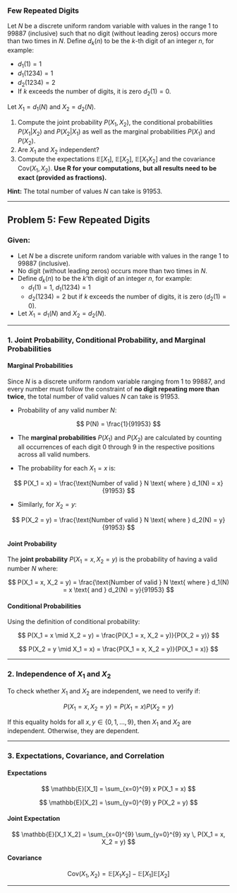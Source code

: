 ### Few Repeated Digits

Let $N$ be a discrete uniform random variable with values in the range $1$ to $99887$ (inclusive) such that no digit (without leading zeros) occurs more than two times in $N$. Define $d_k(n)$ to be the $k$-th digit of an integer $n$, for example:

- $d_1(1) = 1$
- $d_1(1234) = 1$
- $d_2(1234) = 2$
- If $k$ exceeds the number of digits, it is zero $d_2(1) = 0$.

Let $X_1 = d_1(N)$ and $X_2 = d_2(N)$.

1. Compute the joint probability $P(X_1, X_2)$, the conditional probabilities $P(X_1 | X_2)$ and $P(X_2 | X_1)$ as well as the marginal probabilities $P(X_1)$ and $P(X_2)$.
2. Are $X_1$ and $X_2$ independent?
3. Compute the expectations $\mathbb{E}[X_1]$, $\mathbb{E}[X_2]$, $\mathbb{E}[X_1 X_2]$ and the covariance $\text{Cov}(X_1, X_2)$.
**Use R for your computations, but all results need to be exact (provided as fractions).**

**Hint:** The total number of values $N$ can take is $91953$.

---
## Problem 5: Few Repeated Digits

### Given:
- Let $N$ be a discrete uniform random variable with values in the range $1$ to $99887$ (inclusive).
- No digit (without leading zeros) occurs more than two times in $N$.
- Define $d_k(n)$ to be the $k$'th digit of an integer $n$, for example:
  - $d_1(1) = 1$, $d_1(1234) = 1$
  - $d_2(1234) = 2$ but if $k$ exceeds the number of digits, it is zero ($d_2(1) = 0$).
- Let $X_1 = d_1(N)$ and $X_2 = d_2(N)$.

---

### 1. Joint Probability, Conditional Probability, and Marginal Probabilities

#### Marginal Probabilities

Since $N$ is a discrete uniform random variable ranging from $1$ to $99887$, and every number must follow the constraint of **no digit repeating more than twice**, the total number of valid values $N$ can take is $91953$.

- Probability of any valid number $N$:

$$
P(N) = \frac{1}{91953}
$$

- The **marginal probabilities** $P(X_1)$ and $P(X_2)$ are calculated by counting all occurrences of each digit $0$ through $9$ in the respective positions across all valid numbers.

- The probability for each $X_1 = x$ is:

$$
P(X_1 = x) = \frac{\text{Number of valid } N \text{ where } d_1(N) = x}{91953}
$$

- Similarly, for $X_2 = y$:

$$
P(X_2 = y) = \frac{\text{Number of valid } N \text{ where } d_2(N) = y}{91953}
$$

#### Joint Probability

The **joint probability** $P(X_1 = x, X_2 = y)$ is the probability of having a valid number $N$ where:

$$
P(X_1 = x, X_2 = y) = \frac{\text{Number of valid } N \text{ where } d_1(N) = x \text{ and } d_2(N) = y}{91953}
$$

#### Conditional Probabilities

Using the definition of conditional probability:

$$
P(X_1 = x \mid X_2 = y) = \frac{P(X_1 = x, X_2 = y)}{P(X_2 = y)}
$$

$$
P(X_2 = y \mid X_1 = x) = \frac{P(X_1 = x, X_2 = y)}{P(X_1 = x)}
$$

---

### 2. Independence of $X_1$ and $X_2$

To check whether $X_1$ and $X_2$ are independent, we need to verify if:

$$
P(X_1 = x, X_2 = y) = P(X_1 = x) P(X_2 = y)
$$

If this equality holds for all $x, y \in \{0, 1, \ldots, 9\}$, then $X_1$ and $X_2$ are independent. Otherwise, they are dependent.

---

### 3. Expectations, Covariance, and Correlation

#### Expectations

$$
\mathbb{E}[X_1] = \sum_{x=0}^{9} x P(X_1 = x)
$$

$$
\mathbb{E}[X_2] = \sum_{y=0}^{9} y P(X_2 = y)
$$

#### Joint Expectation

$$
\mathbb{E}[X_1 X_2] = \sum_{x=0}^{9} \sum_{y=0}^{9} xy \, P(X_1 = x, X_2 = y)
$$

#### Covariance

$$
\text{Cov}(X_1, X_2) = \mathbb{E}[X_1 X_2] - \mathbb{E}[X_1] \mathbb{E}[X_2]
$$

---


